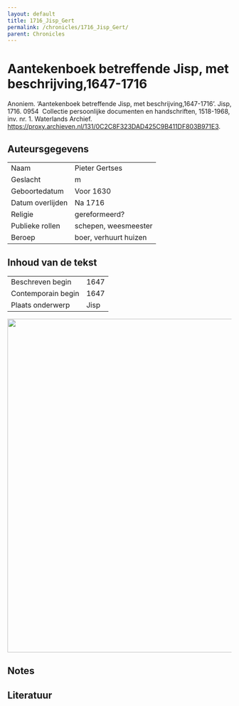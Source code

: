 ```yaml
---
layout: default
title: 1716_Jisp_Gert
permalink: /chronicles/1716_Jisp_Gert/
parent: Chronicles
--- 
```



# Aantekenboek betreffende Jisp, met beschrijving,1647-1716 

Anoniem. ‘Aantekenboek betreffende Jisp, met beschrijving,1647-1716’. Jisp, 1716. 0954  Collectie persoonlijke documenten en handschriften, 1518-1968, inv. nr. 1. Waterlands Archief. https://proxy.archieven.nl/131/0C2C8F323DAD425C9B411DF803B971E3. 

## Auteursgegevens 

| | | 
| --------------- | --------------- | 
| Naam | Pieter Gertses | 
| Geslacht | m | 
 | Geboortedatum | Voor 1630 | 
| Datum overlijden | Na 1716 | 
| Religie | gereformeerd? | 
| Publieke rollen | schepen, weesmeester | 
| Beroep | boer, verhuurt huizen | 

## Inhoud van de tekst 

| | | 
| --------------- | --------------- | 
| Beschreven begin | 1647 | 
| Contemporain begin | 1647 | 
| Plaats onderwerp | Jisp | 

[<img src="..\..\barplots_chronicles\1716_Jisp_Gert.jpg" width="750"/>](..\..\barplots_chronicles\1716_Jisp_Gert.jpg) 

## Notes 

## Literatuur 

